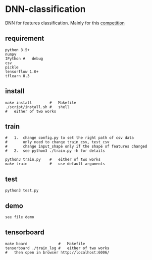 # DNN-classification
DNN for features classification. Mainly for this <a href='https://challenger.ai/competition/trendsense/subject'>competition</a>

## requirement
```shell
python 3.5+
numpy
IPython #   debug
csv
pickle
tensorflow 1.0+
tflearn 0.3
```


## install
```shell
make install        #   Makefile
./script/install.sh #   shell
#   either of two works
```

## train
```shell
#   1.  change config.py to set the right path of csv data
#       only need to change train_csv, test_csv
#       change input_shape only if the shape of features changed
#   2.  see python3 ./train.py -h for details

python3 train.py    #   either of two works
make train          #   use default arguments
```

## test
```shell
python3 test.py
```

## demo
```shell
see file demo
```

## tensorboard
```shell
make board              #   Makefile
tensorboard ./train_log #   either of two works
#   then open in browser http://localhost:6006/

```

